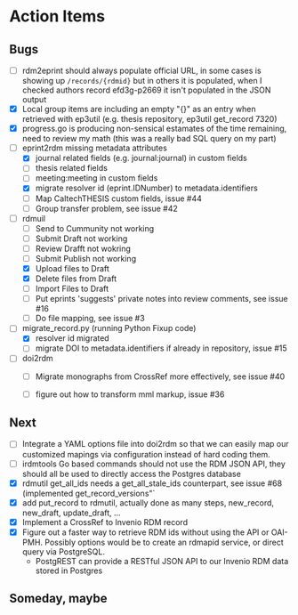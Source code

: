 
Action Items
============

Bugs
----

- [ ] rdm2eprint should always populate official URL, in some cases is showing up `/records/{rdmid}` but in others it is populated, when I checked authors record efd3g-p2669 it isn't populated in the JSON output
- [x] Local group items are including an empty "{}" as an entry when retrieved with ep3util (e.g. thesis repository, ep3util get_record 7320)
- [x] progress.go is producing non-sensical estamates of the time remaining, need to review my math (this was a really bad SQL query on my part)
- [ ] eprint2rdm missing metadata attributes
	- [x] journal related fields (e.g. journal:journal) in custom fields
	- [ ] thesis related fields
	- [ ] meeting:meeting in custom fields
	- [x] migrate resolver id (eprint.IDNumber) to metadata.identifiers
	- [ ] Map CaltechTHESIS custom fields, issue #44
	- [ ] Group transfer problem, see issue #42
- [ ] rdmuil
	- [ ] Send to Cummunity not working
	- [ ] Submit Draft not working
    - [ ] Review Drafft not wokring
	- [ ] Submit Publish not working
	- [x] Upload files to Draft
	- [x] Delete files from Draft
	- [ ] Import Files to Draft
	- [ ] Put eprints 'suggests' private notes into review comments, see issue #16
	- [ ] Do file mapping, see issue #3 
- [ ] migrate_record.py (running Python Fixup code)
	- [x] resolver id migrated
	- [ ] migrate DOI to metadata.identifiers if already in repository, issue #15
- [ ] doi2rdm
	- [ ] Migrate monographs from CrossRef more effectively, see issue #40
	- [ ] figure out how to transform mml markup, issue #36


Next
----

- [ ] Integrate a YAML options file into doi2rdm so that we can easily map our customized mapings via configuration instead of hard coding them.
- [ ] irdmtools Go based commands should not use the RDM JSON API, they should all be used to directly access the Postgres database
- [x] rdmutil get_all_ids needs a get_all_stale_ids counterpart, see issue #68 (implemented get_record_versions"`
- [x] add put_record to rdmutil, actually done as many steps, new_record, new_draft, update_draft, ...
- [x] Implement a CrossRef to Invenio RDM record
- [x] Figure out a faster way to retrieve RDM ids without using the API or OAI-PMH. Possibly options would be to create an rdmapid service, or direct query via PostgreSQL. 
	- PostgREST can provide a RESTful JSON API to our Invenio RDM data stored in Postgres

Someday, maybe
--------------

